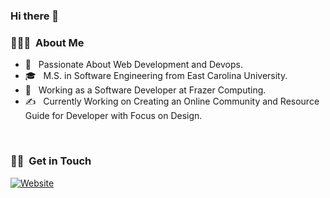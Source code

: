 ### Hi there 👋

<h3> 👨🏻‍💻 &nbsp;About Me </h3>

- 🤔 &nbsp; Passionate About Web Development and Devops.
- 🎓 &nbsp; M.S. in Software Engineering from East Carolina University.
- 💼 &nbsp; Working as a Software Developer at Frazer Computing.
- ✍️ &nbsp; Currently Working on Creating an Online Community and Resource Guide for Developer with Focus on Design. 

<br/>

<h3> 🤝🏻 &nbsp;Get in Touch </h3>

<p >
<a href="https://salarhoushvand.github.io/myresume/"><img alt="Website" src="https://img.shields.io/badge/Website-blue?style=flat-square&logo=google-chrome"></a>
</p>
